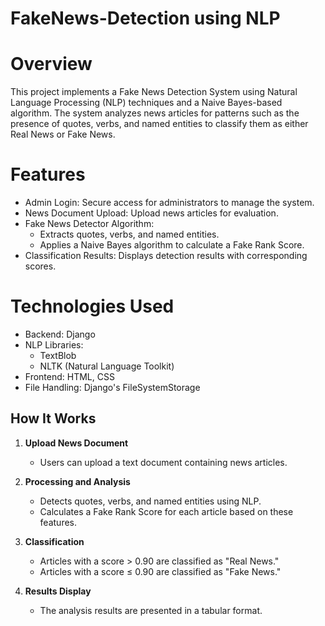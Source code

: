# FakeNews-Detection using NLP

# Overview
This project implements a Fake News Detection System using Natural Language Processing (NLP) techniques and a Naive Bayes-based algorithm. The system analyzes news articles for patterns such as the presence of quotes, verbs, and named entities to classify them as either Real News or Fake News.

# Features
* Admin Login: Secure access for administrators to manage the system. <br/>
* News Document Upload: Upload news articles for evaluation. <br/>
* Fake News Detector Algorithm: <br/>
    * Extracts quotes, verbs, and named entities.<br/>
    * Applies a Naive Bayes algorithm to calculate a Fake Rank Score.<br/>
* Classification Results: Displays detection results with corresponding scores.<br/>

# Technologies Used
* Backend: Django <br/>
* NLP Libraries:<br/>
   * TextBlob<br/>
   * NLTK (Natural Language Toolkit)<br/>
* Frontend: HTML, CSS<br/>
* File Handling: Django's FileSystemStorage<br/>

## **How It Works**

1. **Upload News Document**  
   - Users can upload a text document containing news articles.  

2. **Processing and Analysis**  
   - Detects quotes, verbs, and named entities using NLP.  
   - Calculates a Fake Rank Score for each article based on these features.  

3. **Classification**  
   - Articles with a score > 0.90 are classified as "Real News."  
   - Articles with a score ≤ 0.90 are classified as "Fake News."  

4. **Results Display**  
   - The analysis results are presented in a tabular format.  

